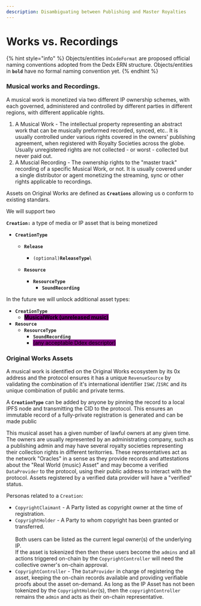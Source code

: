 ```yaml
---
description: Disambiguating between Publishing and Master Royalties
---
```


# Works vs. Recordings



{% hint style="info" %}
Objects/entities in`CodeFormat` are proposed official naming conventions adopted from the Dedx ERN structure. Objects/entities in **`bold`** have no formal naming convention yet.&#x20;
{% endhint %}

### **Musical works and Recordings.**&#x20;

A musical work is monetized via two different IP ownership schemes, with each governed, administered and controlled by different parties in different regions, with different applicable rights.&#x20;

1. A Musical Work - The intellectual property representing an abstract work that can be musically preformed recorded, synced, etc.. It is usually controlled under various rights covered in the owners' publishing agreement, when registered with Royalty Societies across the globe. Usually unregistered rights are not collected - or worst - collected but never paid out.
2. A Muscial Recording - The ownership rights to the "master track" recording of a specific Musical Work, or not. It is usually covered under a single distributor or agent monetizing the streaming, sync or other rights applicable to recordings.&#x20;

Assets on Original Works are defined as **`Creations`** allowing us o conform to existing standars.&#x20;

We will support two&#x20;

**`Creation:`** a type of media or IP asset that is being monetized&#x20;

* **`CreationType`**
  * **`Release`**
    * `(optional)`**`ReleaseType`**\

  * **`Resource`**
    * **`ResourceType`**
      * **`SoundRecording`**

In the future we will unlock additional asset types:

* **`CreationType`**
  * <mark style="background-color:purple;">**MusicalWork (unreleased music)**</mark>
* **`Resource`**
  * **`ResourceType`**
    * **`SoundRecording`**
    * <mark style="background-color:purple;">(any acceptable Ddex descriptor)</mark>

### Original Works Assets

A musical work is identified on the Original Works ecosystem by its 0x address and the protocol ensures it has a unique `RevenueSource` by validating the combination of it's international identifier `ISWC` /`ISRC` and its unique combination of public and private terms.&#x20;

A **`CreationType`** can be added by anyone by pinning the record to a local IPFS node and transmitting the CID to the protocol. This ensures an immutable record of a fully-private registration  is generated and can be made public

This musical asset has a given number of lawful owners at any given time. The owners are usually represented by an administrating company, such as a publishing admin and may have several royalty societies representing their collection rights in different teritorries. These representatives act as the network "Oracles" in a sense as they provide records and attestations about the "Real World {music} Asset" and may become a verified `DataProvider` to the protocol, using their public address to interact with the protocol. Assets registered by a verified data provider will have a "verified" status.

Personas related to a `Creation`:&#x20;

* `CopyrightClaimant` - A Party listed as copyright owner at the time of registration.
* `CopyrightHolder` - A Party to whom copyright has been granted or transferred.\
  \
  Both users can be listed as the current legal owner(s) of the underlying IP. \
  If the asset is tokenized then then these users become the `admins` and all actions triggered on-chain by the `CopyrightController` will need the collective owner's on-chain approval.
* `CopyrightController` - The `DataProvider` in charge of registering the asset, keeping the on-chain records available and providing verifiable proofs about the asset on-demand. As long as the IP Asset has not been tokenized by the `CopyrightHolder`(s), then the `copyrightController` remains the `admin` and acts as their on-chain representative.

###
